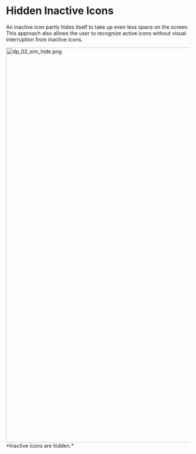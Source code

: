 # Hidden Inactive Icons

An inactive icon partly hides itself to take up even less space on the screen. This approach also allows the user to recognize active icons without visual interruption from inactive icons.

<img alt="dp_02_sim_hide.png" src="media/dp_02_sim_hide.png" width="1920" height="1080" />  
*Inactive icons are hidden.*
